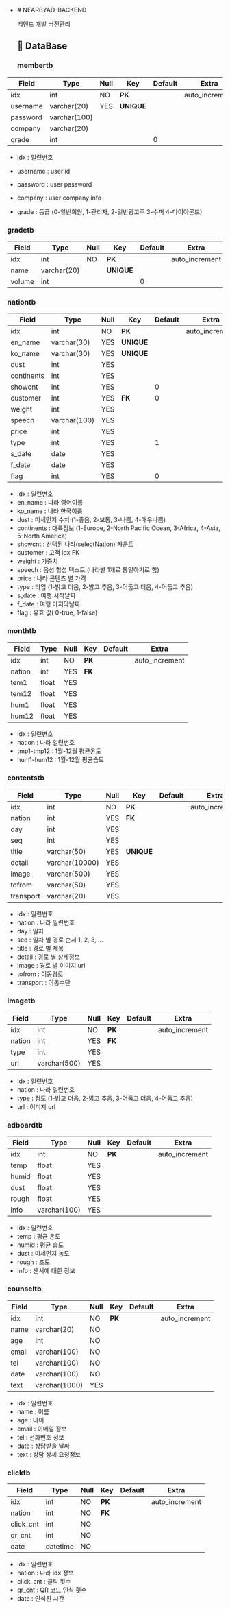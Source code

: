 * ﻿# NEARBYAD-BACKEND

  백앤드 개발 버전관리

  


  ## :dart: DataBase

  ### membertb

| Field    | Type         | Null | Key        | Default | Extra          |
| -------- | ------------ | ---- | ---------- | ------- | -------------- |
| idx      | int          | NO   | **PK**     |         | auto_increment |
| username | varchar(20)  | YES  | **UNIQUE** |         |                |
| password | varchar(100) |      |            |         |                |
| company  | varchar(20)  |      |            |         |                |
| grade    | int          |      |            | 0       |                |

  * idx : 일련번호

  * username : user id

  * password : user password

  * company : user company info

  * grade : 등급 (0-일반회원, 1-관리자, 2-일반광고주 3-수퍼 4-다이아몬드)




### gradetb
| Field    | Type         | Null | Key        | Default | Extra       |
| -------- | ------------ | ---- | ---------- | ------- | -------------|
| idx | int | NO | **PK** ||auto_increment|
| name | varchar(20) | | **UNIQUE**|||
| volume | int | | | 0||


  ### nationtb

| Field      | Type         | Null | Key        | Default | Extra      |
| ---------- | ------------ | ---- | ---------- | ------- | -------------- |
| idx        | int          | NO   | **PK**     |       |auto_increment|
| en_name    | varchar(30)  | YES  | **UNIQUE** |         |            |
| ko_name    | varchar(30)  | YES  | **UNIQUE** |         |            |
| dust       | int          | YES  |            |         |            |
| continents | int          | YES  |            |         |            |
| showcnt    | int          | YES  |            | 0       |            |
| customer   | int          | YES  | **FK**  |   0     |            |
| weight     | int          | YES  |            |         |            |
| speech     | varchar(100) | YES  |            |         |            |
| price      | int          | YES  |            |         |            |
| type       | int          | YES  |            |    1    |            |
| s_date | date          | YES  |            |       |            |
| f_date    | date          | YES  |            |        |            |
| flag       | int          | YES  |            |    0    |            |

  * idx : 일련변호
  * en_name : 나라 영어이름
  * ko_name : 나라 한국이름
  * dust : 미세먼지 수치 (1-좋음, 2-보통, 3-나쁨, 4-매우나쁨)
  * continents : 대륙정보 (1-Europe, 2-North Pacific Ocean, 3-Africa, 4-Asia, 5-North America)
  * showcnt : 선택된 나라(selectNation) 카운트
  * customer : 고객 idx FK
  * weight : 가중치
  * speech : 음성 합성 텍스트 (나라별 1개로 통일하기로 함)
  * price : 나라 콘텐츠 별 가격
  * type : 타입 (1-밝고 더움, 2-밝고 추움, 3-어둡고 더움, 4-어둡고 추움)
  * s_date : 여행 시작날짜
  * f_date : 여행 마지막날짜
  * flag : 유효 값( 0-true, 1-false) 


  ### monthtb

| Field  | Type  | Null | Key    | Default | Extra          |
| ------ | ----- | ---- | ------ | ------- | -------------- |
| idx    | int   | NO   | **PK** |         | auto_increment |
| nation | int   | YES  | **FK** |         |                |
| tem1   | float | YES  |        |         |                |
| tem12  | float | YES  |        |         |                |
| hum1   | float | YES  |        |         |                |
| hum12  | float | YES  |        |         |                |

  * idx : 일련변호
  * nation : 나라 일련번호
  * tmp1-tmp12 : 1월-12월 평균온도
  * hum1-hum12 : 1월-12월 평균습도


  ### contentstb

| Field     | Type           | Null | Key        | Default | Extra     |
| --------- | -------------- | ---- | ---------- | ------- | ----------|
| idx       | int            | NO   | **PK**   |       |auto_increment |
| nation    | int            | YES  | **FK** |         |           |
| day       | int            | YES  |            |         |           |
| seq       | int            | YES  |            |         |           |
| title     | varchar(50)    | YES  | **UNIQUE**|         |           |
| detail    | varchar(10000) | YES  |            |         |           |
| image     | varchar(500)   | YES  |            |         |           |
| tofrom    | varchar(50)    | YES  |            |         |           |
| transport | varchar(20)    | YES  |            |         |           |

  * idx : 일련번호
  * nation : 나라 일련번호
  * day : 일차
  * seq : 일차 별 경로 순서 1, 2, 3, ...
  * title : 경로 별 제목
  * detail : 경로 별 상세정보
  * image : 경로 별 이미지 url
  * tofrom : 이동경로
  * transport : 이동수단


  ### imagetb

| Field  | Type         | Null | Key    | Default | Extra          |
| ------ | ------------ | ---- | ------ | ------- | -------------- |
| idx    | int          | NO   | **PK** |         | auto_increment |
| nation | int          | YES  | **FK** |         |                |
| type   | int          | YES  |        |         |                |
| url    | varchar(500) | YES  |        |         |                |

  * idx : 일련번호
  * nation : 나라 일련번호
  * type : 정도 (1-밝고 더움, 2-밝고 추움, 3-어둡고 더움, 4-어둡고 추움)
  * url : 이미지 url 


  ### adboardtb

| Field | Type         | Null | Key    | Default | Extra          |
| ----- | ------------ | ---- | ------ | ------- | -------------- |
| idx   | int          | NO   | **PK** |         | auto_increment |
| temp  | float        | YES  |        |         |                |
| humid | float        | YES  |        |         |                |
| dust  | float        | YES  |        |         |                |
| rough | float        | YES  |        |         |                |
| info  | varchar(100) | YES  |        |         |                |

  * idx : 일련번호
  * temp : 평균 온도
  * humid : 평균 습도
  * dust : 미세먼지 농도
  * rough : 조도
  * info : 센서에 대한 정보

### counseltb
| Field | Type         | Null | Key    | Default | Extra          |
| ----- | ------------ | ---- | ------ | ------- | -------------- |
| idx   | int          | NO   | **PK** |         | auto_increment |
| name  | varchar(20)        | NO  |        |         |                |
| age | int        | NO  |        |         |                |
| email  | varchar(100)     | NO  |        |         |                |
| tel | varchar(100)        | NO |        |         |                |
| date  | varchar(100) | NO  |        |         |                |
| text  | varchar(1000) | YES  |        |         |                |

* idx : 일련번호
* name : 이름
* age : 나이
* email : 이메일 정보
* tel : 전화번호 정보
* date : 상담받을 날짜
* text : 상담 상세 요청정보

### clicktb
| Field | Type         | Null | Key    | Default | Extra          |
| ----- | ------------ | ---- | ------ | ------- | -------------- |
| idx   | int          | NO   | **PK** |         | auto_increment |
| nation  | int    | NO  | **FK** |         |                |
| click_cnt | int        | NO  |        |         |                |
| qr_cnt  | int     | NO  |        |         |                |
| date | datetime       | NO |        |         |                |

* idx : 일련번호
* nation : 나라 idx 정보
* click_cnt : 클릭 횟수
* qr_cnt : QR 코드 인식 횟수
* date : 인식된 시간